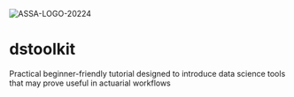 ![ASSA-LOGO-20224](https://user-images.githubusercontent.com/5680639/224664949-db0e6ded-5bb5-4cbe-8322-29c5f27bae11.png)


# dstoolkit
Practical beginner-friendly tutorial designed to introduce data science tools that may prove useful in actuarial workflows
